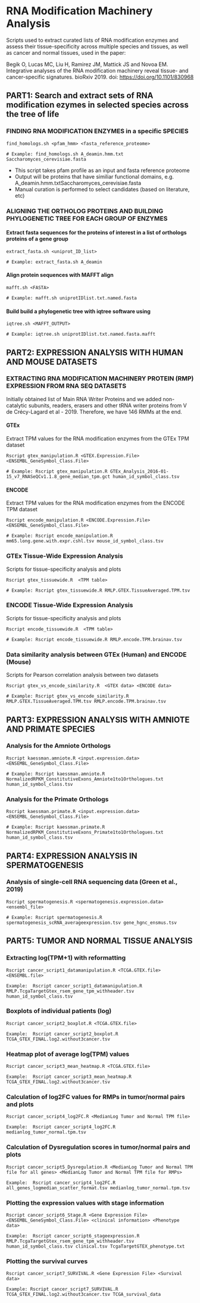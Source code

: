 # RNA Modification Machinery Analysis
Scripts used to extract curated lists of RNA modification enzymes and assess their tissue-specificity across multiple species and tissues, as well as cancer and normal tissues, used in the paper:

Begik O, Lucas MC, Liu H, Ramirez JM, Mattick JS and Novoa EM. Integrative analyses of the RNA modification machinery reveal tissue- and cancer-specific signatures. bioRxiv 2019. doi: https://doi.org/10.1101/830968

## PART1: Search and extract sets of RNA modification ezymes in selected species across the tree of life

### FINDING RNA MODIFICATION ENZYMES in a specific SPECIES

``` 
find_homologs.sh <pfam_hmm> <fasta_reference_proteome> 

# Example: find_homologs.sh A_deamin.hmm.txt Saccharomyces_cerevisiae.fasta
``` 
- This script takes pfam profile as an input and fasta reference proteome
- Output will be proteins that have similiar functional domains, e.g. A_deamin.hmm.txtSaccharomyces_cerevisiae.fasta
- Manual curation is performed to select candidates (based on literature, etc)

### ALIGNING THE ORTHOLOG PROTEINS AND BUILDING PHYLOGENETIC TREE FOR EACH GROUP OF ENZYMES

#### Extract fasta sequences for the proteins of interest in a list of orthologs proteins of a gene group
```
extract_fasta.sh <uniprot_ID_list>

# Example: extract_fasta.sh A_deamin
```
#### Align protein sequences with MAFFT align 
```
mafft.sh <FASTA>

# Example: mafft.sh uniprotIDlist.txt.named.fasta
```

#### Build build a phylogenetic tree with iqtree software using 
```
iqtree.sh <MAFFT_OUTPUT>

# Example: iqtree.sh uniprotIDlist.txt.named.fasta.mafft
```

## PART2: EXPRESSION ANALYSIS WITH HUMAN AND MOUSE DATASETS

### EXTRACTING RNA MODIFICATION MACHINERY PROTEIN (RMP) EXPRESSION FROM RNA SEQ DATASETS 
Initially obtained list of Main RNA Writer Proteins and we added non-catalytic subunits, readers, erasers and other tRNA writer proteins from V de Crécy-Lagard et al - 2019. Therefore, we have 146 RMMs at the end. 

#### GTEx 
Extract TPM values for the RNA modification enzymes from the GTEx TPM dataset
```
Rscript gtex_manipulation.R <GTEX.Expression.File> <ENSEMBL_GeneSymbol_Class.File>

# Example: Rscript gtex_manipulation.R GTEx_Analysis_2016-01-15_v7_RNASeQCv1.1.8_gene_median_tpm.gct human_id_symbol_class.tsv
```

#### ENCODE 
Extract TPM values for the RNA modification enzymes from the ENCODE TPM dataset
```
Rscript encode_manipulation.R <ENCODE.Expression.File> <ENSEMBL_GeneSymbol_Class.File>

# Example: Rscript encode_manipulation.R mm65.long.gene.with.expr.cshl.tsv mouse_id_symbol_class.tsv
```

### GTEx Tissue-Wide Expression Analysis
Scripts for tissue-specificity analysis and plots 

``` 
Rscript gtex_tissuewide.R  <TPM table>

# Example: Rscript gtex_tissuewide.R RMLP.GTEX.TissueAveraged.TPM.tsv
``` 

### ENCODE Tissue-Wide Expression Analysis
Scripts for tissue-specificity analysis and plots 

``` 
Rscript encode_tissuewide.R  <TPM table>

# Example: Rscript encode_tissuewide.R RMLP.encode.TPM.brainav.tsv
``` 


### Data similarity analysis between GTEx (Human) and ENCODE (Mouse)
Scripts for Pearson correlation analysis between two datasets
``` 
Rscript gtex_vs_encode_similarity.R  <GTEX data> <ENCODE data> 

# Example: Rscript gtex_vs_encode_similarity.R RMLP.GTEX.TissueAveraged.TPM.tsv RMLP.encode.TPM.brainav.tsv
``` 

## PART3: EXPRESSION ANALYSIS WITH AMNIOTE AND PRIMATE SPECIES
### Analysis for the Amniote Orthologs

``` 
Rscript kaessman.amniote.R <input.expression.data> <ENSEMBL_GeneSymbol_Class.File>

# Example: Rscript kaessman.amniote.R NormalizedRPKM_ConstitutiveExons_Amniote1to1Orthologues.txt human_id_symbol_class.tsv
``` 

### Analysis for the Primate Orthologs
``` 
Rscript kaessman.primate.R <input.expression.data> <ENSEMBL_GeneSymbol_Class.File>

# Example: Rscript kaessman.primate.R NormalizedRPKM_ConstitutiveExons_Primate1to1Orthologues.txt human_id_symbol_class.tsv
``` 


## PART4: EXPRESSION ANALYSIS IN SPERMATOGENESIS
### Analysis of single-cell RNA sequencing data (Green et al., 2019)

``` 
Rscript spermatogenesis.R <spermatogenesis.expression.data> <ensembl_file>

# Example: Rscript spermatogenesis.R spermatogenesis_scRNA_averageexpression.tsv gene_hgnc_ensmus.tsv
``` 

## PART5: TUMOR AND NORMAL TISSUE ANALYSIS
### Extracting log(TPM+1) with reformatting

``` 
Rscript cancer_script1_datamanipulation.R <TCGA.GTEX.file> <ENSEMBL.file>

Example:  Rscript cancer_script1_datamanipulation.R RMLP.TcgaTargetGtex_rsem_gene_tpm_withheader.tsv human_id_symbol_class.tsv
``` 

### Boxplots of individual patients (log)
``` 
Rscript cancer_script2_boxplot.R <TCGA.GTEX.file>

Example:  Rscript cancer_script2_boxplot.R TCGA_GTEX_FINAL.log2.without3cancer.tsv
``` 

### Heatmap plot of average log(TPM) values

``` 
Rscript cancer_script3_mean_heatmap.R <TCGA.GTEX.file>

Example:  Rscript cancer_script3_mean_heatmap.R TCGA_GTEX_FINAL.log2.without3cancer.tsv
``` 

### Calculation of log2FC values for RMPs in tumor/normal pairs and plots

``` 
Rscript cancer_script4_log2FC.R <MedianLog Tumor and Normal TPM file>

Example:  Rscript cancer_script4_log2FC.R medianlog_tumor_normal.tpm.tsv
``` 

### Calculation of Dysregulation scores in tumor/normal pairs and plots
``` 
Rscript cancer_script5_Dysregulation.R <MedianLog Tumor and Normal TPM file for all genes> <MedianLog Tumor and Normal TPM file for RMPs>

Example:  Rscript cancer_script4_log2FC.R all_genes_logmedian_scatter_format.tsv medianlog_tumor_normal.tpm.tsv
``` 

### Plotting the expression values with stage information
``` 
Rscript cancer_script6_Stage.R <Gene Expression File> <ENSEMBL_GeneSymbol_Class.File> <clinical information> <Phenotype data>

Example:  Rscript cancer_script6_stageexpression.R RMLP.TcgaTargetGtex_rsem_gene_tpm_withheader.tsv human_id_symbol_class.tsv clinical.tsv TcgaTargetGTEX_phenotype.txt
``` 

### Plotting the survival curves
``` 
Rscript cancer_script7_SURVIVAL.R <Gene Expression File> <Survival data>

Example: Rscript cancer_script7_SURVIVAL.R TCGA_GTEX_FINAL.log2.without3cancer.tsv TCGA_survival_data
``` 

